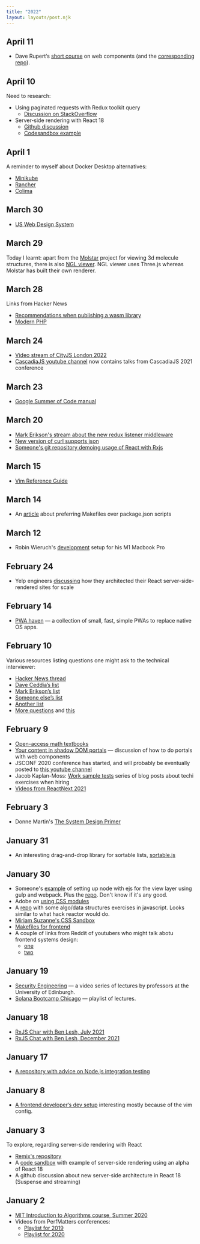 ```yaml
---
title: "2022"
layout: layouts/post.njk
---
```


## April 11
- Dave Rupert‘s [short course](https://htmlwithsuperpowers.netlify.app/) on web components (and the [corresponding repo](https://github.com/davatron5000/htmlwithsuperpowers)).

## April 10
Need to research:
- Using paginated requests with Redux toolkit query
  - [Discussion on StackOverflow](https://stackoverflow.com/questions/67909356/is-there-any-way-to-fetch-all-the-responses-stored-in-api-slice-rtk-query)
- Server-side rendering with React 18
  - [Github discussion](https://github.com/reactwg/react-18/discussions/37)
  - [Codesandbox example](https://codesandbox.io/s/kind-sammet-j56ro?file=/server/render.js)

## April 1
A reminder to myself about Docker Desktop alternatives:
- [Minikube](https://www.youtube.com/watch?v=LGNEG-t96eE)
- [Rancher](https://www.youtube.com/watch?v=bYVfCp9dRTE)
- [Colima](https://github.com/abiosoft/colima)

## March 30
- [US Web Design System](https://designsystem.digital.gov/)

## March 29
Today I learnt: apart from the [Molstar](https://github.com/molstar/molstar) project for viewing 3d molecule structures, there is also [NGL viewer](https://github.com/nglviewer/ngl). NGL viewer uses Three.js whereas Molstar has built their own renderer.

## March 28
Links from Hacker News
- [Recommendations when publishing a wasm library](https://nickb.dev/blog/recommendations-when-publishing-a-wasm-library)
- [Modern PHP](https://dnlytras.com/blog/modern-php/)

## March 24
- [Video stream of CityJS London 2022](https://youtu.be/iMhtwUPbwXs)
- [CascadiaJS youtube channel](https://www.youtube.com/user/cascadiajs/videos) now contains talks from CascadiaJS 2021 conference

## March 23
- [Google Summer of Code manual](https://google.github.io/gsocguides/student)

## March 20
- [Mark Erikson's stream about the new redux listener middleware](https://youtu.be/D5WOry6gw9c)
- [New version of curl supports json](https://daniel.haxx.se/blog/2022/02/02/curl-dash-dash-json/)
- [Someone's git repository demoing usage of React with Rxjs](https://daniel.haxx.se/blog/2022/02/02/curl-dash-dash-json/) 

## March 15
- [Vim Reference Guide](https://learnbyexample.github.io/vim_reference/cover.html)

## March 14
- An [article](https://spin.atomicobject.com/2021/03/22/makefiles-vs-package-json-scripts) about preferring Makefiles over package.json scripts

## March 12
- Robin Wieruch's [development](https://www.robinwieruch.de/mac-setup-web-development) setup for his M1 Macbook Pro

## February 24
- Yelp engineers [discussing](https://engineeringblog.yelp.com/2022/02/server-side-rendering-at-scale.html) how they architected their React server-side-rendered sites for scale

## February 14
- [PWA haven](https://github.com/ThaUnknown/pwa-haven) — a collection of small, fast, simple PWAs to replace native OS apps.

## February 10
Various resources listing questions one might ask to the technical interviewer:
- [Hacker News thread](https://news.ycombinator.com/item?id=30278290)
- [Dave Ceddia’s list](https://daveceddia.com/interview-questions-to-ask-company/)
- [Mark Erikson’s list](https://gist.github.com/markerikson/bc9e16de24e46712ff80bb658766185a)
- [Someone else’s list](https://github.com/pmulard/interview_questions)
- [Another list](https://gitlab.com/doctorj/interview-questions)
- [More questions](https://github.com/lkostrowski/job-interview-questions-to-ask-companies) and [this](https://github.com/viraptor/reverse-interview)


## February 9
- [Open-access math textbooks](https://aimath.org/textbooks/approved-textbooks)
- [Your content in shadow DOM portals](https://medium.com/@westbrook/your-content-in-shadow-dom-portals-b964578a2e74) — discussion of how to do portals with web components
- JSCONF 2020 conference has started, and will probably be eventually posted to [this youtube channel](https://www.youtube.com/c/FrontendLove/videos)
- Jacob Kaplan-Moss: [Work sample tests](https://jacobian.org/series/work-sample-tests/) series of blog posts about techi exercises when hiring
- [Videos from ReactNext 2021](https://www.youtube.com/playlist?list=PLMYVq3z1QxSq8U5MBE5XE3pcBQt75bZXk)

## February 3
- Donne Martin's [The System Design Primer](https://github.com/donnemartin/system-design-primer)

## January 31
- An interesting drag-and-drop library for sortable lists, [sortable.js](https://sortablejs.github.io/Sortable)

## January 30
- Someone's [example](https://rohitlakhotia.com/blog/nodejs-ejs-typescript-using-gulp-webpack) of setting up node with ejs for the view layer using gulp and webpack. Plus the [repo](https://github.com/RohitLakh/node-ejs-with-typescript-starter-project). Don't know if it's any good.
- Adobe on [using CSS modules](https://developer.adobe.com/commerce/pwa-studio/guides/general-concepts/css-modules/)
- A [repo](https://github.com/kuychaco/algoClass) with some algo/data structures exercises in javascript. Looks similar to what hack reactor would do.
- [Miriam Suzanne's CSS Sandbox](https://css.oddbird.net)
- [Makefiles for frontend](https://medium.com/finn-no/makefiles-for-frontend-1779be46461b)
- A couple of links from Reddit of youtubers who might talk abotu frontend systems design:
  - [one](https://www.youtube.com/c/FrontEndEngineer)
  - [two](https://www.youtube.com/c/JSerJSer)

## January 19
- [Security Engineering](https://www.youtube.com/channel/UCRw25HVj1Rvl2XcEHdj4PKg) — a video series of lectures by professors at the University of Edinburgh.
- [Solana Bootcamp Chicago](https://www.youtube.com/playlist?list=PLilwLeBwGuK7Z2dXft_pmLZ675fuPgkA0) — playlist of lectures.

## January 18
- [RxJS Char with Ben Lesh, July 2021](https://youtu.be/eCikPOuiZkA)
- [RxJS Chat with Ben Lesh, December 2021](https://www.youtube.com/watch?v=IX86lE-skeQ)

## January 17
- [A repository with advice on Node.js integration testing](https://github.com/testjavascript/nodejs-integration-tests-best-practices)

## January 8
- [A frontend developer‘s dev setup](https://youtu.be/gMcGb55bsaE) interesting mostly because of the vim config.

## January 3
To explore, regarding server-side rendering with React
- [Remix's repository](https://github.com/remix-run/remix)
- A [code sandbox](https://codesandbox.io/s/festive-star-9hfqt) with example of server-side rendering using an alpha of React 18
- A github discussion about new server-side architecture in React 18 (Suspense and streaming)

## January 2
- [MIT Introduction to Algorithms course, Summer 2020](https://www.youtube.com/playlist?list=PLUl4u3cNGP63EdVPNLG3ToM6LaEUuStEY)
- Videos from PerfMatters conferences:
  - [Playlist for 2019](https://www.youtube.com/playlist?list=PLSmH2HL6l9pw47J-xWZSIH7HpEgqlGiXD)
  - [Playlist for 2020](https://www.youtube.com/playlist?list=PLSmH2HL6l9pwQmSgpKFtWiISOXua3zq8I)
